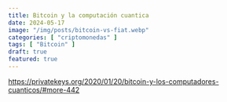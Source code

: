 ```yaml
---
title: Bitcoin y la computación cuantica
date: 2024-05-17
image: "/img/posts/bitcoin-vs-fiat.webp"
categories: [ "criptomonedas" ]
tags: [ "Bitcoin" ]
draft: true
featured: true
---
```



https://privatekeys.org/2020/01/20/bitcoin-y-los-computadores-cuanticos/#more-442

